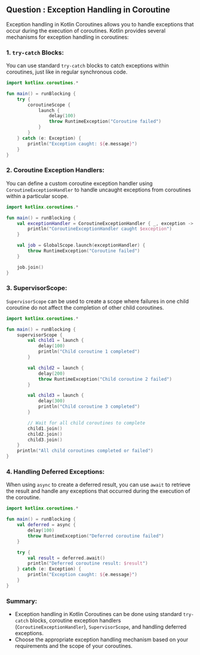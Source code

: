 
## Question : Exception Handling in Coroutine

Exception handling in Kotlin Coroutines allows you to handle exceptions that occur during the execution of coroutines. Kotlin provides several mechanisms for exception handling in coroutines:

### 1. `try-catch` Blocks:

You can use standard `try-catch` blocks to catch exceptions within coroutines, just like in regular synchronous code.

```kotlin
import kotlinx.coroutines.*

fun main() = runBlocking {
    try {
        coroutineScope {
            launch {
                delay(100)
                throw RuntimeException("Coroutine failed")
            }
        }
    } catch (e: Exception) {
        println("Exception caught: ${e.message}")
    }
}
```

### 2. Coroutine Exception Handlers:

You can define a custom coroutine exception handler using `CoroutineExceptionHandler` to handle uncaught exceptions from coroutines within a particular scope.

```kotlin
import kotlinx.coroutines.*

fun main() = runBlocking {
    val exceptionHandler = CoroutineExceptionHandler { _, exception ->
        println("CoroutineExceptionHandler caught $exception")
    }

    val job = GlobalScope.launch(exceptionHandler) {
        throw RuntimeException("Coroutine failed")
    }

    job.join()
}
```

### 3. SupervisorScope:

`SupervisorScope` can be used to create a scope where failures in one child coroutine do not affect the completion of other child coroutines.

```kotlin
import kotlinx.coroutines.*

fun main() = runBlocking {
    supervisorScope {
        val child1 = launch {
            delay(100)
            println("Child coroutine 1 completed")
        }

        val child2 = launch {
            delay(200)
            throw RuntimeException("Child coroutine 2 failed")
        }

        val child3 = launch {
            delay(300)
            println("Child coroutine 3 completed")
        }

        // Wait for all child coroutines to complete
        child1.join()
        child2.join()
        child3.join()
    }
    println("All child coroutines completed or failed")
}
```

### 4. Handling Deferred Exceptions:

When using `async` to create a deferred result, you can use `await` to retrieve the result and handle any exceptions that occurred during the execution of the coroutine.

```kotlin
import kotlinx.coroutines.*

fun main() = runBlocking {
    val deferred = async {
        delay(100)
        throw RuntimeException("Deferred coroutine failed")
    }

    try {
        val result = deferred.await()
        println("Deferred coroutine result: $result")
    } catch (e: Exception) {
        println("Exception caught: ${e.message}")
    }
}
```

### Summary:

- Exception handling in Kotlin Coroutines can be done using standard `try-catch` blocks, coroutine exception handlers (`CoroutineExceptionHandler`), `SupervisorScope`, and handling deferred exceptions.
- Choose the appropriate exception handling mechanism based on your requirements and the scope of your coroutines.